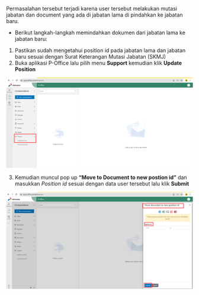  Permasalahan tersebut terjadi karena user tersebut melakukan mutasi jabatan dan document yang ada di jabatan lama di pindahkan ke jabatan baru.

- Berikut langkah-langkah memindahkan dokumen dari jabatan lama ke jabatan baru:
1.	Pastikan sudah mengetahui position id pada jabatan lama dan jabatan baru sesuai dengan Surat Keterangan Mutasi Jabatan (SKMJ)
2.	Buka aplikasi P-Office lalu pilih menu **Support** kemudian klik **Update Position**

![gambar](FAQ/01MOVE.png)

3.	Kemudian muncul pop up **“Move to Document to new postion id”** dan masukkan *Position id* sesuai dengan data user tersebut lalu klik **Submit**

![gambar](FAQ/02MOVE.png)

